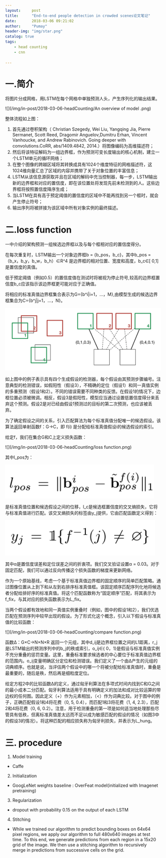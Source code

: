 ```yaml
---
layout:     post
title:      "End-to-end people detection in crowded scenes论文笔记"
date:       2018-03-06 09:21:02
author:     "Pumay"
header-img: "img/star.png"
catalog: true
tags:
    - head counting
    - cnn
    
---
```



# 一.简介


将图片分成网格，用LSTM在每个网格中单独预测人头，产生序列化的输出结果。

![](/img/in-post/2018-03-06-headCounting/An overview of model .png)

整体流程如上图：
1. 首先通过卷积架构（ Christian Szegedy, Wei Liu, Yangqing Jia, Pierre Sermanet, Scott Reed, Dragomir Anguelov,Dumitru Erhan, Vincent Vanhoucke, and Andrew Rabinovich. Going deeper with convolutions.CoRR, abs/1409.4842, 2014.）将图像编码为高维描述符；
2. 然后将该特征解码为一组边界框，作为预测可变长度输出的核心机制，建立一个LSTM单元的循环网络；
3. 在整个图像的跨越区域将其转换成具有1024个维度特征的网格描述符，这1024维向量汇总了区域的内容并携带了关于对象位置的丰富信息；
4. LSTM从该信息源获取并且在区域的解码中充当控制器，每一步，LSTM输出新的边界框和对应的置信度，即在该位置处将发现先前未检测到的人。这些边界框将按照置信度降序生成；
5. 当LSTM在具有高于预定阈值的置信度的区域中不能再找到另一个框时，就会产生停止符号；
6. 输出序列将被拼接为该区域中所有对象实例的最终描述。

# 二.loss function

一中介绍的架构预测一组候选边界框以及与每个框相对应的置信度得分。

在每次重复时，LSTM输出一个对象边界框b = {b_pos，b_c}，其中b_pos =（b_x，b_y，b_w，b_h）∈R^4 是边界框的相对位置、宽度和高度，b_c∈[ 0,1]是置信度的真值。

低于预定阈值（例如0.5）的置信度值在测试时将被视为停止符号,较高的边界框置信度b_c应该指示该边界框更可能对应于正确值。

将相应的标准真值边界框集合表示为G={b^i|i=1，...，M},由模型生成的候选边界框集合为C={b^j|j=1，...，N}。

![](/img/in-post/2018-03-06-headCounting/location.png)

如上图中的例子表示具有四个生成假设的检测器，每个假设由其预测步骤编号。注意典型的检测错误，如假阳性（假设3），不精确的定位（假设1）和同一真值实例的多重预测（假设1和2）。不同的错误需要不同种类的反馈。在假设1的情况下，边框位置必须被微调。相反，假设3是假阳性，模型应当通过设置低置信度得分来丢弃这个预测。假设2是对已经由假设1预测过的目标的第二次预测，也应该被丢弃。

为了确定假设之间的关系，引入匹配算法为每个标准真值分配唯一的候选假设。该算法返回单射函数f：G→C，即 f(i) 是分配给标准真值假设i的候选假设的索引。

给定f，我们在集合G和C上定义损失函数：

![](/img/in-post/2018-03-06-headCounting/loss function.png)

其中l_pos为：

![](/img/in-post/2018-03-06-headCounting/l_pos.png)

是标准真值位置和候选假设之间的位移，l_c是候选框置信度的交叉熵损失，它将与标准真值进行匹配。该交叉熵损失的标签由y_j提供，它由匹配函数定义得到：

![](/img/in-post/2018-03-06-headCounting/yi.png)

其中α是置信度误差和定位误差之间的折衷项。我们交叉验证设置α = 0.03。对于固定匹配，我们可以通过反向传播这个损失函数的梯度来更新网络。

作为一个原始基线，考虑一个基于标准真值边界框的固定顺序的简单匹配策略。通过图像位置从上到下和从左到右排序标准真值框。该固定顺序匹配序列化地将候选者分配给排好序的标准真值。将这个匹配函数称为“固定顺序”匹配，将其表示为f_fix，与其对应的损失函数表示为L_fix。

当两个假设都有效地和同一真值实例重叠时（例如，图中的假设1和2），我们优选匹配在预测序列中较早出现的假设。为了形式化这个概念，引入以下假设与标准真值的比较函数：

![](/img/in-post/2018-03-06-headCounting/compare function.png)

函数Δ：G×C→N×N×R 返回一个元组，其中d_ij是边界框位置之间的L1距离，r_j是LSTM输出的预测序列中的b_j的秩或索引，o_ij∈{ 0，1}是假设与标准真值实例不充分重叠的惩罚变量。这里，重叠标准要求候选者的中心要位于标准真值边界框的范围内。o_ij变量明确区分定位和检测错误。我们定义了一个由Δ产生的元组的词典顺序。也就是说，当评估两个假设中的哪一个将被分配给标准真值时，重叠是最重要的，随后是秩，然后再是细粒度定位。

给定方程2中的比较函数Δ的定义，通过匈牙利算法在多项式时间内找到C和G之间的最小成本二分匹配。匈牙利算法适用于具有明确定义的加法和成对比较运算的带边权的任何图。因此定义（+）作为元素相加，（<）作为词典比较。对于图中的例子，正确匹配假设1和4将花费（0, 5, 0.4），而匹配1和3将花费（1, 4, 2.3），匹配2和4将花费（0, 6, 0.2）。注意，用于检测重叠的第一项是如何适当地处理那些尽管具有低秩，但离标准真值差太远而不足以成为敏感匹配的假设的情况（如图3中的假设3的情况）。将这种匹配的相应损失称为匈牙利损失，并表示为L_hung。

# 三. procedure

 1. Model training
- Caffe 

 2. Initialization
- GoogLeNet weights baseline : OverFeat model(initialized with Imagenet pretraining)

 3. Regularization
- dropout with probability 0.15 on the output of each LSTM

 4. Stitching
- While  we  trained  our  algorithm  to  predict  bounding  boxes  on  64x64  pixel  regions, we apply our algorithm to full 480x640 images at test time.  To this end, we generate predictions from each region in a 15x20 grid of the image.  We then use a stitching algorithm to recursively merge in predictions from successive cells on the grid. 
